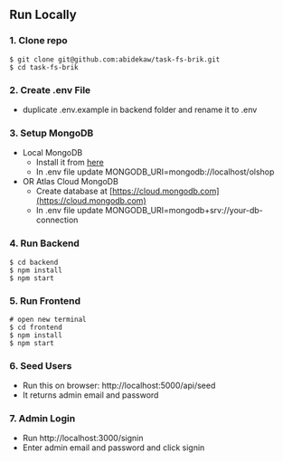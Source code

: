 ## Run Locally

### 1. Clone repo

```
$ git clone git@github.com:abidekaw/task-fs-brik.git
$ cd task-fs-brik
```

### 2. Create .env File

-   duplicate .env.example in backend folder and rename it to .env

### 3. Setup MongoDB

-   Local MongoDB
    -   Install it from [here](https://www.mongodb.com/try/download/community)
    -   In .env file update MONGODB_URI=mongodb://localhost/olshop
-   OR Atlas Cloud MongoDB
    -   Create database at [https://cloud.mongodb.com](https://cloud.mongodb.com)
    -   In .env file update MONGODB_URI=mongodb+srv://your-db-connection

### 4. Run Backend

```
$ cd backend
$ npm install
$ npm start
```

### 5. Run Frontend

```
# open new terminal
$ cd frontend
$ npm install
$ npm start
```

### 6. Seed Users

-   Run this on browser: http://localhost:5000/api/seed
-   It returns admin email and password

### 7. Admin Login

-   Run http://localhost:3000/signin
-   Enter admin email and password and click signin
